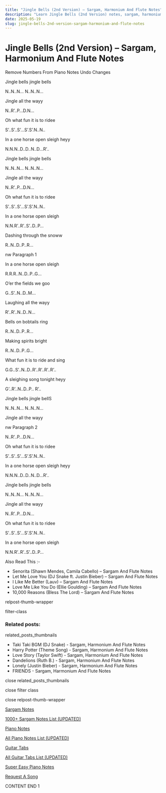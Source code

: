 ```yaml
---
title: "Jingle Bells (2nd Version) – Sargam, Harmonium And Flute Notes"
description: "Learn Jingle Bells (2nd Version) notes, sargam, harmonium notations and flute notes. Easy step-by-step tutorial for beginners."
date: 2025-05-19
slug: jingle-bells-2nd-version-sargam-harmonium-and-flute-notes
---
```


# Jingle Bells (2nd Version) – Sargam, Harmonium And Flute Notes

Remove Numbers From Piano Notes
Undo Changes

Jingle bells jingle bells

N..N..N… N..N..N…

Jingle all the wayy

N..R’..P…D.N…

Oh what fun it is to ridee

S’..S’..S’…S’.S’.N..N..

In a one horse open sleigh heyy

N.N.N..D..D..N..D…R’..

Jingle bells jingle bells

N..N..N… N..N..N…

Jingle all the wayy

N..R’..P…D.N…

Oh what fun it is to ridee

S’..S’..S’…S’.S’.N..N..

In a one horse open sleigh

N.N.R’..R’..S’..D..P…

Dashing through the snoww

R..N..D..P..R…

nw Paragraph 1

In a one horse open sleigh

R.R.R..N..D..P..G…

O’er the fields we goo

G..S’..N..D..M…

Laughing all the wayy

R’..R’..N..D..N…

Bells on bobtails ring

R..N..D..P..R…

Making spirits bright

R..N..D..P..G…

What fun it is to ride and sing

G.G..S’..N..D..R’..R’..R’..R’..

A sleighing song tonight heyy

G’..R’..N..D..P.. R’..

Jingle bells jingle bellS

N..N..N… N..N..N…

Jingle all the wayy

nw Paragraph 2

N..R’..P…D.N…

Oh what fun it is to ridee

S’..S’..S’…S’.S’.N..N..

In a one horse open sleigh heyy

N.N.N..D..D..N..D…R’..

Jingle bells jingle bells

N..N..N… N..N..N…

Jingle all the wayy

N..R’..P…D.N…

Oh what fun it is to ridee

S’..S’..S’…S’.S’.N..N..

In a one horse open sleigh

N.N.R’..R’..S’..D..P…

Also Read This :-

* Senorita (Shawn Mendes, Camila Cabello) – Sargam And Flute Notes
* Let Me Love You (DJ Snake ft. Justin Bieber) – Sargam And Flute Notes
* I Like Me Better (Lauv) – Sargam And Flute Notes
* Love Me Like You Do (Ellie Goulding) – Sargam And Flute Notes
* 10,000 Reasons (Bless The Lord) – Sargam And Flute Notes

relpost-thumb-wrapper

filter-class

### Related posts:

related_posts_thumbnails

* Taki Taki BGM (DJ Snake) - Sargam, Harmonium And Flute Notes
* Harry Potter (Theme Song) - Sargam, Harmonium And Flute Notes
* Love Story (Taylor Swift) - Sargam, Harmonium And Flute Notes
* Dandelions (Ruth B.) - Sargam, Harmonium And Flute Notes
* Lonely (Justin Bieber) - Sargam, Harmonium And Flute Notes
* FRIENDS - Sargam, Harmonium And Flute Notes

close related_posts_thumbnails

close filter class

close relpost-thumb-wrapper

[Sargam Notes](https://www.notationsworld.com/sargam-notes.html)

[1000+ Sargam Notes List (UPDATED)](https://www.notationsworld.com/all-songs-list-sargam-notes.html)

[Piano Notes](https://www.notationsworld.com/piano-notes.html)

[All Piano Notes List (UPDATED)](https://www.notationsworld.com/all-songs-list-piano-notes.html)

[Guitar Tabs](https://www.notationsworld.com/guitar-tabs.html)

[All Guitar Tabs List (UPDATED)](https://www.notationsworld.com/all-songs-list-guitar-tabs.html)

[Super Easy Piano Notes](https://studywall.in/)

[Request A Song](https://www.notationsworld.com/request-a-song.html)

CONTENT END 1

